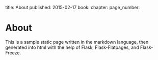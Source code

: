title: About
published: 2015-02-17
book:
chapter:
page_number:

# About
This is a sample static page written in the markdown language, then generated into html with the help of Flask, Flask-Flatpages, and Flask-Freeze.
